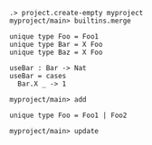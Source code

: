 ```ucm:hide
.> project.create-empty myproject
myproject/main> builtins.merge
```

```unison
unique type Foo = Foo1
unique type Bar = X Foo
unique type Baz = X Foo

useBar : Bar -> Nat
useBar = cases
  Bar.X _ -> 1
```

```ucm
myproject/main> add
```

```unison
unique type Foo = Foo1 | Foo2
```

```ucm
myproject/main> update
```
